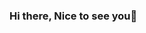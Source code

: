 ### Hi there, Nice to see you👋

<!--
**anderson92zolis/anderson92zolis** is a ✨ _special_ ✨ repository because its `README.md` (this file) appears on your GitHub profile.


<p>Passionate about the intersection of chemical engineering and coding, I am dedicated to continuous learning and refining my programming abilities.</p>


Here are some ideas to get you started:

- 🔭 I’m currently working on something cool 😉
- 🌱 I’m currently learning Java & Spring Boot.
- 👯 I’m looking to collaborate on comming soon....
- 💬 Ask me about Java & Spring Framework,  Microsft Excel, Matlab.
- 📫 How to reach me: comming soon ...
- 😄 Pronouns: he/him.
- ⚡ Fun fact: I ❤️ 🐶s and Plating Sanbox games([(https://www.sandbox.game/en/)])

-->
